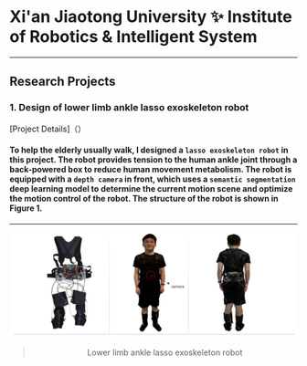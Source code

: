 # Xi'an Jiaotong University ✨ Institute of Robotics & Intelligent System
---
## **Research Projects**
### 1. Design of lower limb ankle lasso exoskeleton robot
[Project Details]（）

#### To help the elderly usually walk, I designed a `lasso exoskeleton robot` in this project. The robot provides tension to the human ankle joint through a back-powered box to reduce human movement metabolism. The robot is equipped with a `depth camera` in front, which uses a `semantic segmentation` deep learning model to determine the current motion scene and optimize the motion control of the robot. The structure of the robot is shown in Figure 1.
---
![fig1.png](fig1.png)
<div align='center'>
  
> Lower limb ankle lasso exoskeleton robot
  </div>


<!--
**adlsn/adlsn** is a ✨ _special_ ✨ repository because its `README.md` (this file) appears on your GitHub profile.

Here are some ideas to get you started:

- 🔭 I’m currently working on ...
- 🌱 I’m currently learning ...
- 👯 I’m looking to collaborate on ...
- 🤔 I’m looking for help with ...
- 💬 Ask me about ...
- 📫 How to reach me: ...
- 😄 Pronouns: ...
- ⚡ Fun fact: ...
-->
